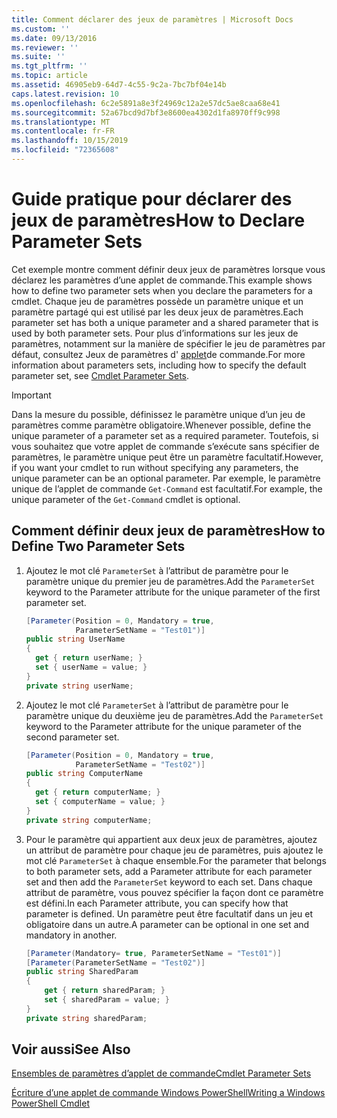 ```yaml
---
title: Comment déclarer des jeux de paramètres | Microsoft Docs
ms.custom: ''
ms.date: 09/13/2016
ms.reviewer: ''
ms.suite: ''
ms.tgt_pltfrm: ''
ms.topic: article
ms.assetid: 46905eb9-64d7-4c55-9c2a-7bc7bf04e14b
caps.latest.revision: 10
ms.openlocfilehash: 6c2e5891a8e3f24969c12a2e57dc5ae8caa68e41
ms.sourcegitcommit: 52a67bcd9d7bf3e8600ea4302d1fa8970ff9c998
ms.translationtype: MT
ms.contentlocale: fr-FR
ms.lasthandoff: 10/15/2019
ms.locfileid: "72365608"
---
```

# <a name="how-to-declare-parameter-sets"></a><span data-ttu-id="803ac-102">Guide pratique pour déclarer des jeux de paramètres</span><span class="sxs-lookup"><span data-stu-id="803ac-102">How to Declare Parameter Sets</span></span>

<span data-ttu-id="803ac-103">Cet exemple montre comment définir deux jeux de paramètres lorsque vous déclarez les paramètres d’une applet de commande.</span><span class="sxs-lookup"><span data-stu-id="803ac-103">This example shows how to define two parameter sets when you declare the parameters for a cmdlet.</span></span> <span data-ttu-id="803ac-104">Chaque jeu de paramètres possède un paramètre unique et un paramètre partagé qui est utilisé par les deux jeux de paramètres.</span><span class="sxs-lookup"><span data-stu-id="803ac-104">Each parameter set has both a unique parameter and a shared parameter that is used by both parameter sets.</span></span> <span data-ttu-id="803ac-105">Pour plus d’informations sur les jeux de paramètres, notamment sur la manière de spécifier le jeu de paramètres par défaut, consultez Jeux de paramètres d' [applet](./cmdlet-parameter-sets.md)de commande.</span><span class="sxs-lookup"><span data-stu-id="803ac-105">For more information about parameters sets, including how to specify the default parameter set, see [Cmdlet Parameter Sets](./cmdlet-parameter-sets.md).</span></span>

> [!IMPORTANT]
> <span data-ttu-id="803ac-106">Dans la mesure du possible, définissez le paramètre unique d’un jeu de paramètres comme paramètre obligatoire.</span><span class="sxs-lookup"><span data-stu-id="803ac-106">Whenever possible, define the unique parameter of a parameter set as a required parameter.</span></span> <span data-ttu-id="803ac-107">Toutefois, si vous souhaitez que votre applet de commande s’exécute sans spécifier de paramètres, le paramètre unique peut être un paramètre facultatif.</span><span class="sxs-lookup"><span data-stu-id="803ac-107">However, if you want your cmdlet to run without specifying any parameters, the unique parameter can be an optional parameter.</span></span> <span data-ttu-id="803ac-108">Par exemple, le paramètre unique de l’applet de commande `Get-Command` est facultatif.</span><span class="sxs-lookup"><span data-stu-id="803ac-108">For example, the unique parameter of the `Get-Command` cmdlet is optional.</span></span>

## <a name="how-to-define-two-parameter-sets"></a><span data-ttu-id="803ac-109">Comment définir deux jeux de paramètres</span><span class="sxs-lookup"><span data-stu-id="803ac-109">How to Define Two Parameter Sets</span></span>

1. <span data-ttu-id="803ac-110">Ajoutez le mot clé `ParameterSet` à l’attribut de paramètre pour le paramètre unique du premier jeu de paramètres.</span><span class="sxs-lookup"><span data-stu-id="803ac-110">Add the `ParameterSet` keyword to the Parameter attribute for the unique parameter of the first parameter set.</span></span>

   ```csharp
   [Parameter(Position = 0, Mandatory = true,
              ParameterSetName = "Test01")]
   public string UserName
   {
     get { return userName; }
     set { userName = value; }
   }
   private string userName;
   ```

2. <span data-ttu-id="803ac-111">Ajoutez le mot clé `ParameterSet` à l’attribut de paramètre pour le paramètre unique du deuxième jeu de paramètres.</span><span class="sxs-lookup"><span data-stu-id="803ac-111">Add the `ParameterSet` keyword to the Parameter attribute for the unique parameter of the second parameter set.</span></span>

   ```csharp
   [Parameter(Position = 0, Mandatory = true,
              ParameterSetName = "Test02")]
   public string ComputerName
   {
     get { return computerName; }
     set { computerName = value; }
   }
   private string computerName;
   ```

3. <span data-ttu-id="803ac-112">Pour le paramètre qui appartient aux deux jeux de paramètres, ajoutez un attribut de paramètre pour chaque jeu de paramètres, puis ajoutez le mot clé `ParameterSet` à chaque ensemble.</span><span class="sxs-lookup"><span data-stu-id="803ac-112">For the parameter that belongs to both parameter sets, add a Parameter attribute for each parameter set and then add the `ParameterSet` keyword to each set.</span></span> <span data-ttu-id="803ac-113">Dans chaque attribut de paramètre, vous pouvez spécifier la façon dont ce paramètre est défini.</span><span class="sxs-lookup"><span data-stu-id="803ac-113">In each Parameter attribute, you can specify how that parameter is defined.</span></span> <span data-ttu-id="803ac-114">Un paramètre peut être facultatif dans un jeu et obligatoire dans un autre.</span><span class="sxs-lookup"><span data-stu-id="803ac-114">A parameter can be optional in one set and mandatory in another.</span></span>

   ```csharp
   [Parameter(Mandatory= true, ParameterSetName = "Test01")]
   [Parameter(ParameterSetName = "Test02")]
   public string SharedParam
   {
       get { return sharedParam; }
       set { sharedParam = value; }
   }
   private string sharedParam;
   ```

## <a name="see-also"></a><span data-ttu-id="803ac-115">Voir aussi</span><span class="sxs-lookup"><span data-stu-id="803ac-115">See Also</span></span>

[<span data-ttu-id="803ac-116">Ensembles de paramètres d’applet de commande</span><span class="sxs-lookup"><span data-stu-id="803ac-116">Cmdlet Parameter Sets</span></span>](./cmdlet-parameter-sets.md)

[<span data-ttu-id="803ac-117">Écriture d’une applet de commande Windows PowerShell</span><span class="sxs-lookup"><span data-stu-id="803ac-117">Writing a Windows PowerShell Cmdlet</span></span>](./writing-a-windows-powershell-cmdlet.md)
